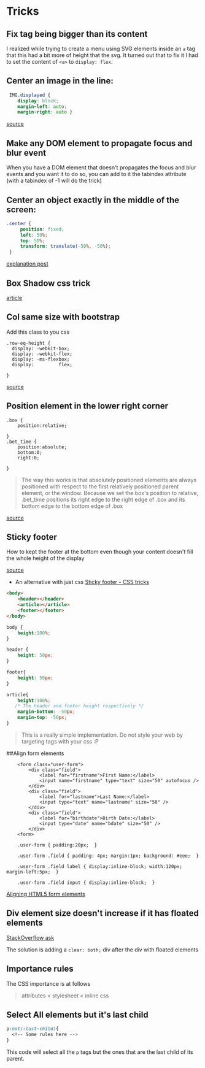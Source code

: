 # Tricks
## Fix <a> tag being bigger than its content
I realized while trying to create a menu using SVG elements inside an `a` tag
that this had a bit more of height that the svg. It turned out that to fix it
I had to set the content of `<a>` to `display: flex`.

##  Center an image in the line:
```css
 IMG.displayed {
    display: block;
    margin-left: auto;
    margin-right: auto }
```

[source](https://www.w3.org/Style/Examples/007/center.en.html)

## Make any DOM element to propagate focus and blur event
When you have a DOM element that doesn't propagates the focus and blur events and
you want it to do so, you can add to it the tabindex attribute (with a tabindex of -1 will do the trick)

## Center an object exactly in the middle of the screen:
```css
.center {
     position: fixed;
     left: 50%;
     top: 50%;
     transform: translate(-50%, -50%);
 }
 ```
 [explanation post](https://css-tricks.com/quick-css-trick-how-to-center-an-object-exactly-in-the-center/)

## Box Shadow css trick
[article](https://css-tricks.com/snippets/css/css-box-shadow/)

## Col same size with bootstrap
Add this class to you css
```
.row-eq-height {
  display: -webkit-box;
  display: -webkit-flex;
  display: -ms-flexbox;
  display:         flex;

}

```
[source](http://getbootstrap.com.vn/examples/equal-height-columns/)

## Position element in the lower right corner
```
.box {
    position:relative;

}
.bet_time {
    position:absolute;
    bottom:0;
    right:0;

}
```
> The way this works is that absolutely positioned elements are always positioned with respect to the first relatively positioned parent element, or the window. Because we set the box's position to relative, .bet_time positions its right edge to the right edge of .box and its bottom edge to the bottom edge of .box

[source](http://stackoverflow.com/questions/3956043/css-how-to-position-element-in-lower-right)

## Sticky footer
How to kept the footer at the bottom even though your content doesn't fill the
whole height of the display

[source](https://philipwalton.github.io/solved-by-flexbox/demos/sticky-footer/)

* An alternative with just css [Sticky footer - CSS tricks](https://css-tricks.com/snippets/css/sticky-footer/)
```html
<body>
    <header></header>
    <article></article>
    <footer></footer>
</body>
```

```css
body {
    height:100%;
}

header {
    height: 50px;
}

footer{
    height: 50px;
}

article{
    height:100%;
   /* The header and footer height respectively */ 
    margin-bottom: -50px;
    margin-top: -50px;
}
```

> This is a really simple implementation. Do not style your web by 
targeting tags with your css :P

##Align form elements
```
    <form class="user-form">
        <div class="field">
            <label for="firstname">First Name:</label>
            <input name="firstname" type="text" size="50" autofocus />
        </div>
        <div class="field">
            <label for="lastname">Last Name:</label>
            <input type="text" name="lastname" size="50" />
        </div>
        <div class="field">
            <label for="birthdate">Birth Date:</label>
            <input type="date" name="bdate" size="50" />
        </div>
    <form>
```

```
    .user-form { padding:20px;  }

    .user-form .field { padding: 4px; margin:1px; background: #eee;  }

    .user-form .field label { display:inline-block; width:120px; margin-left:5px;  }

    .user-form .field input { display:inline-block;  }
```

[Aligning HTML5 form elements](http://stackoverflow.com/questions/17825979/aligning-html5-form-elements)

## Div element size doesn't increase if it has floated elements
[StackOverflow ask](http://stackoverflow.com/questions/16568272/why-doesnt-the-height-of-a-container-element-increase-if-it-contains-floated-el)

The solution is adding a `clear: both;` div after the div with floated elements

## Importance rules

The CSS importance is at follows

> attributes < stylesheet < inline css

## Select All elements but it's last child

```css
p:not(:last-child){
  <!-- Some rules here -->
}
```

This code will select all the `p` tags but the ones that are the last child of
its parent.
